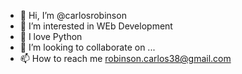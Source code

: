 - 👋 Hi, I’m @carlosrobinson
- 👀 I’m interested in WEb Development
- 🌱 I love Python
- 💞️ I’m looking to collaborate on ...
- 📫 How to reach me robinson.carlos38@gmail.com

<!---
carlosrobinson/carlosrobinson is a ✨ special ✨ repository because its `README.md` (this file) appears on your GitHub profile.
You can click the Preview link to take a look at your changes.
--->
